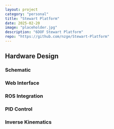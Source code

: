 ```yaml
---
layout: project
category: "personal"
title: "Stewart Platform"
date: 2025-02-20
image: "placeholder.jpg"
description: "6DOF Stewart Platform"
repo: "https://github.com/nzge/Stewart-Platform"
---
```



## Hardware Design
### Schematic



### Web Interface


### ROS Integration


### PID Control


### Inverse Kinematics

